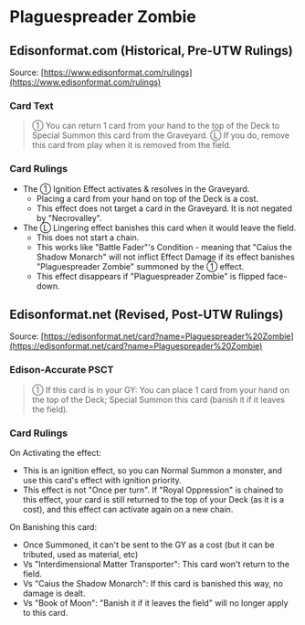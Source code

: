 # Plaguespreader Zombie

## Edisonformat.com (Historical, Pre-UTW Rulings)

Source: [https://www.edisonformat.com/rulings](https://www.edisonformat.com/rulings)

### Card Text

> ① You can return 1 card from your hand to the top of the Deck to Special Summon this card from the Graveyard. Ⓛ If you do, remove this card from play when it is removed from the field.

### Card Rulings

*   The ① Ignition Effect activates & resolves in the Graveyard.
    *   Placing a card from your hand on top of the Deck is a cost.
    *   This effect does not target a card in the Graveyard. It is not negated by "Necrovalley".
*   The Ⓛ Lingering effect banishes this card when it would leave the field.  
    *   This does not start a chain.  
    *   This works like "Battle Fader"'s Condition - meaning that "Caius the Shadow Monarch" will not inflict Effect Damage if its effect banishes "Plaguespreader Zombie" summoned by the ① effect.  
    *   This effect disappears if "Plaguespreader Zombie" is flipped face-down.  
        

## Edisonformat.net (Revised, Post-UTW Rulings)

Source: [https://edisonformat.net/card?name=Plaguespreader%20Zombie](https://edisonformat.net/card?name=Plaguespreader%20Zombie)

### Edison-Accurate PSCT

> ① If this card is in your GY: You can place 1 card from your hand on the top of the Deck; Special Summon this card (banish it if it leaves the field).

### Card Rulings

On Activating the effect:
*   This is an ignition effect, so you can Normal Summon a monster, and use this card's effect with ignition priority.
*   This effect is not "Once per turn". If "Royal Oppression" is chained to this effect, your card is still returned to the top of your Deck (as it is a cost), and this effect can activate again on a new chain.

On Banishing this card:
*   Once Summoned, it can't be sent to the GY as a cost (but it can be tributed, used as material, etc)
*   Vs "Interdimensional Matter Transporter": This card won't return to the field.
*   Vs "Caius the Shadow Monarch": If this card is banished this way, no damage is dealt.
*   Vs "Book of Moon": "Banish it if it leaves the field" will no longer apply to this card.
            
